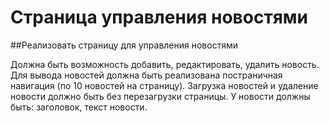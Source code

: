 # Страница управления новостями

##Реализовать страницу для управления новостями

Должна быть возможность добавить, редактировать, удалить новость.
Для вывода новостей должна быть реализована постраничная навигация (по 10 новостей на страницу). 
Загрузка новостей и удаление новости должно быть без перезагрузки страницы. 
У новости должны быть: заголовок, текст новости.
